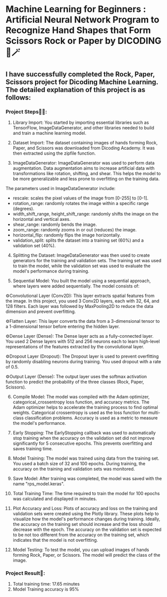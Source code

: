 # Machine Learning for Beginners : Artificial Neural Network Program to Recognize Hand Shapes that Form Scissors Rock or Paper by DICODING🌈🪄 

## I have successfully completed the Rock, Paper, Scissors project for Dicoding Machine Learning. The detailed explanation of this project is as follows:

### Project Steps📝📂:

1. Library Import: You started by importing essential libraries such as TensorFlow, ImageDataGenerator, and other libraries needed to build and train a machine learning model.

2. Dataset Import: The dataset containing images of hands forming Rock, Paper, and Scissors was downloaded from Dicoding Academy. It was then extracted using the zipfile function.

3. ImageDataGenerator: ImageDataGenerator was used to perform data augmentation. Data augmentation aims to increase artificial data with transformations like rotation, shifting, and shear. This helps the model to be more generalizable and less prone to overfitting on the training data.

The parameters used in ImageDataGenerator include:

* rescale: scales the pixel values of the image from [0-255] to [0-1].
* rotation_range: randomly rotates the image within a specific range (degrees).
* width_shift_range, height_shift_range: randomly shifts the image on the horizontal and vertical axes.
* shear_range: randomly bends the image.
* zoom_range: randomly zooms in or out (reduces) the image.
* horizontal_flip: randomly flips the image horizontally.
* validation_split: splits the dataset into a training set (60%) and a validation set (40%).

4. Splitting the Dataset: ImageDataGenerator was then used to create generators for the training and validation sets. The training set was used to train the model, while the validation set was used to evaluate the model's performance during training.

5. Sequential Model: You built the model using a sequential approach, where layers were added sequentially. The model consists of:

⚙️Convolutional Layer (Conv2D): This layer extracts spatial features from the image. In this project, you used 3 Conv2D layers, each with 32, 64, and 128 filters. Each layer was followed by MaxPooling2D to reduce the data dimension and prevent overfitting.

⚙️Flatten Layer: This layer converts the data from a 3-dimensional tensor to a 1-dimensional tensor before entering the hidden layer.

⚙️Dense Layer (Dense): The Dense layer acts as a fully-connected layer. You used 2 Dense layers with 512 and 256 neurons each to learn high-level representations of the features extracted by the convolutional layer.

⚙️Dropout Layer (Dropout): The Dropout layer is used to prevent overfitting by randomly disabling neurons during training. You used dropout with a rate of 0.5.

⚙️Output Layer (Dense): The output layer uses the softmax activation function to predict the probability of the three classes (Rock, Paper, Scissors).

6. Compile Model: The model was compiled with the Adam optimizer, categorical_crossentropy loss function, and accuracy metrics. The Adam optimizer helps to accelerate the training process to find optimal weights. Categorical crossentropy is used as the loss function for multi-class classification problems. Accuracy is used as a metric to measure the model's performance.

7. Early Stopping: The EarlyStopping callback was used to automatically stop training when the accuracy on the validation set did not improve significantly for 5 consecutive epochs. This prevents overfitting and saves training time.

8. Model Training: The model was trained using data from the training set. You used a batch size of 32 and 100 epochs. During training, the accuracy on the training and validation sets was monitored.

9. Save Model: After training was completed, the model was saved with the name "rps_model.keras".

10. Total Training Time: The time required to train the model for 100 epochs was calculated and displayed in minutes.

11. Plot Accuracy and Loss: Plots of accuracy and loss on the training and validation sets were created using the Plotly library. These plots help to visualize how the model's performance changes during training. Ideally, the accuracy on the training set should increase and the loss should decrease with the epoch. The accuracy on the validation set is expected to be not too different from the accuracy on the training set, which indicates that the model is not overfitting.

12. Model Testing: To test the model, you can upload images of hands forming Rock, Paper, or Scissors. The model will predict the class of the image.

### Project Result💎:
1) Total training time: 17.65 minutes
2) Model Training accuracy is 95%
